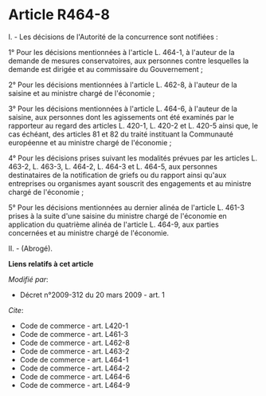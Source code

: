 # Article R464-8

I. - Les décisions de l'Autorité de la concurrence sont notifiées :

1° Pour les décisions mentionnées à l'article L. 464-1, à l'auteur de la demande de mesures conservatoires, aux personnes
contre lesquelles la demande est dirigée et au commissaire du Gouvernement ;

2° Pour les décisions mentionnées à l'article L. 462-8, à l'auteur de la saisine et au ministre chargé de l'économie ;

3° Pour les décisions mentionnées à l'article L. 464-6, à l'auteur de la saisine, aux personnes dont les agissements ont été
examinés par le rapporteur au regard des articles L. 420-1, L. 420-2 et L. 420-5 ainsi que, le cas échéant, des articles 81
et 82 du traité instituant la Communauté européenne et au ministre chargé de l'économie ;

4° Pour les décisions prises suivant les modalités prévues par les articles L. 463-2, L. 463-3, L. 464-2, L. 464-3 et L.
464-5, aux personnes destinataires de la notification de griefs ou du rapport ainsi qu'aux entreprises ou organismes ayant
souscrit des engagements et au ministre chargé de l'économie ;

5° Pour les décisions mentionnées au dernier alinéa de l'article L. 461-3 prises à la suite d'une saisine du ministre chargé
de l'économie en application du quatrième alinéa de l'article L. 464-9, aux parties concernées et au ministre chargé de
l'économie.

II. - (Abrogé).

**Liens relatifs à cet article**

_Modifié par_:

  - Décret n°2009-312 du 20 mars 2009 - art. 1

_Cite_:

  - Code de commerce - art. L420-1
  - Code de commerce - art. L461-3
  - Code de commerce - art. L462-8
  - Code de commerce - art. L463-2
  - Code de commerce - art. L464-1
  - Code de commerce - art. L464-2
  - Code de commerce - art. L464-6
  - Code de commerce - art. L464-9
